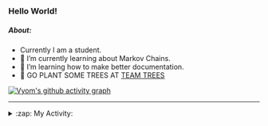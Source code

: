### Hello World!

##### About:
- Currently I am a student.
- 🌱 I’m currently learning about Markov Chains.
- 🌱 I’m learning how to make better documentation.
- 🌱 GO PLANT SOME TREES AT [TEAM TREES](https://teamtrees.org/)

[![Vyom's github activity graph](https://activity-graph.herokuapp.com/graph?username=Vyvy-vi)](https://github.com/ashutosh00710/github-readme-activity-graph)

---
<details>
  <summary>:zap: My Activity:</summary>
  
<!--START_SECTION:waka-->
![Code Time](http://img.shields.io/badge/Code%20Time-832%20hrs%2034%20mins-blue)

**I'm a Night 🦉** 

```text
🌞 Morning    67 commits     ██░░░░░░░░░░░░░░░░░░░░░░░   8.24% 
🌆 Daytime    199 commits    ██████░░░░░░░░░░░░░░░░░░░   24.48% 
🌃 Evening    281 commits    ████████░░░░░░░░░░░░░░░░░   34.56% 
🌙 Night      266 commits    ████████░░░░░░░░░░░░░░░░░   32.72%

```
📅 **I'm Most Productive on Sunday** 

```text
Monday       72 commits     ██░░░░░░░░░░░░░░░░░░░░░░░   8.86% 
Tuesday      134 commits    ████░░░░░░░░░░░░░░░░░░░░░   16.48% 
Wednesday    122 commits    ███░░░░░░░░░░░░░░░░░░░░░░   15.01% 
Thursday     106 commits    ███░░░░░░░░░░░░░░░░░░░░░░   13.04% 
Friday       110 commits    ███░░░░░░░░░░░░░░░░░░░░░░   13.53% 
Saturday     92 commits     ██░░░░░░░░░░░░░░░░░░░░░░░   11.32% 
Sunday       177 commits    █████░░░░░░░░░░░░░░░░░░░░   21.77%

```


📊 **This Week I Spent My Time On** 

```text
🔥 Editors: 
VS Code                  4 hrs 25 mins       ███████████████████████░░   94.66% 
Vim                      14 mins             █░░░░░░░░░░░░░░░░░░░░░░░░   5.34%

🐱‍💻 Projects: 
palantir                 3 hrs 31 mins       ██████████████████░░░░░░░   75.45% 
praise                   34 mins             ███░░░░░░░░░░░░░░░░░░░░░░   12.34% 
discord-bot-army-basic-bo14 mins             █░░░░░░░░░░░░░░░░░░░░░░░░   5.15% 
Call-Reminders-template  6 mins              ░░░░░░░░░░░░░░░░░░░░░░░░░   2.46% 
Unknown Project          6 mins              ░░░░░░░░░░░░░░░░░░░░░░░░░   2.24%

```


 Last Updated on 08/07/2022 20:04:38 UTC
<!--END_SECTION:waka-->
</details>
